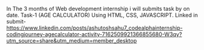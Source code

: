 In The 3 months of Web development internship i will submits task by  on date.
Task-1 (AGE CALCULATOR) Using HTML, CSS, JAVASCRIPT.
Linked in submit- https://www.linkedin.com/posts/ashutoshsahu7_codealphainternship-codingjourney-agecalculator-activity-7162509921366855680-W3qy?utm_source=share&utm_medium=member_desktop
